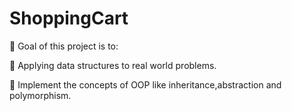 # ShoppingCart

:dart: Goal of this project is to:

:small_blue_diamond: Applying data structures to real world problems.

:small_blue_diamond: Implement the concepts of OOP like inheritance,abstraction and polymorphism.
